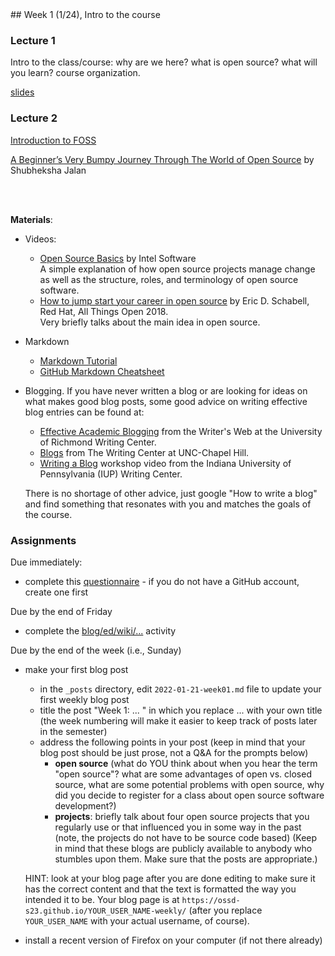 <div class="week">

<div class="week_heading" markdown="1">
## Week 1 (1/24), Intro to the course
</div>

<div class="column_materials"  markdown="1">

### Lecture 1

Intro to the class/course: why are we here? what is open source? what will you learn?
course organization.

[slides](slides/course_logistics.html)

### Lecture 2


[Introduction to FOSS](slides/introduction.html)

[A Beginner’s Very Bumpy Journey Through The World of Open Source](https://www.freecodecamp.org/news/a-beginners-very-bumpy-journey-through-the-world-of-open-source-4d108d540b39)
by Shubheksha Jalan 

<br>
<br>

__Materials__:

- Videos:
  - [Open Source Basics](https://youtu.be/Tyd0FO0tko8) by Intel Software <br>
    A simple explanation of how open source projects manage change as well as the structure,
      roles, and terminology of open source software.
  - [How to jump start your career in open source](https://youtu.be/9X6HYoTl3K0) by  Eric D. Schabell, Red Hat, All Things Open 2018. <br>
    Very briefly talks about the main idea in open source.

- Markdown
  - [Markdown Tutorial](https://www.markdowntutorial.com/)
  - [GitHub Markdown Cheatsheet](https://github.com/adam-p/markdown-here/wiki/Markdown-Cheatsheet)

- Blogging. If you have never written a blog or are looking for ideas on what makes good blog posts, some good advice on writing effective blog entries can be found at:
  - [Effective Academic Blogging](http://writing2.richmond.edu/writing/wweb/blogging.html) from the Writer's Web at the University of Richmond Writing Center.
  - [Blogs](http://writingcenter.unc.edu/handouts/blogs/) from The Writing Center at UNC-Chapel Hill.
  - [Writing a Blog](https://www.youtube.com/watch?v=DWeXddNcN00) workshop video from the Indiana University of Pennsylvania (IUP) Writing Center.

  There is no shortage of other advice, just google "How to write a blog" and find something that resonates with you and matches the goals of the course.




</div>

<div class="column_assign"  markdown="1">

### Assignments

Due immediately:
- complete this [questionnaire](https://forms.gle/MDRqQTFRX76Aq9AC8) - if you do not have a GitHub account, create one first

Due by the end of Friday
- complete the [blog/ed/wiki/...](activities/blog_slack_wiki_git.html) activity

Due by the end of the week (i.e., Sunday)
- make your first blog post
    - in the `_posts` directory, edit `2022-01-21-week01.md` file to update your first
    weekly blog post
	- title the post "Week 1: ... " in which you replace ... with your own title (the week numbering will make it easier to keep track of posts later in the semester)
    - address the following points in your post (keep in mind that your blog post should be just prose, not a Q&amp;A for the prompts below)
        - __open source__ (what do YOU think about when you hear the term "open source"?
        what are some advantages of open vs. closed source, what are some potential
        problems with open source, why did you decide to register for a class about open source software development?)
        - __projects__: briefly talk about  four open source projects that you regularly use or that influenced you in some way in the past (note, the projects do not have to be source code based)
        (Keep in mind that these blogs are publicly available to anybody who stumbles upon them. Make sure that the posts are appropriate.)

    HINT: look at your blog page after you are done editing to make sure it has the correct content and that the text is formatted the way you intended it to be.
    Your blog page is at `https://ossd-s23.github.io/YOUR_USER_NAME-weekly/`
    (after you replace `YOUR_USER_NAME` with your actual username, of course).
- install a recent version of Firefox on your computer (if not there already)



</div>
</div>
